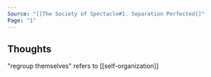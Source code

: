 ```yaml
---
Source: "[[The Society of Spectacle#1. Separation Perfected]]"
Page: "1"
---
```

## Thoughts
"regroup themselves" refers to [[self-organization]]

